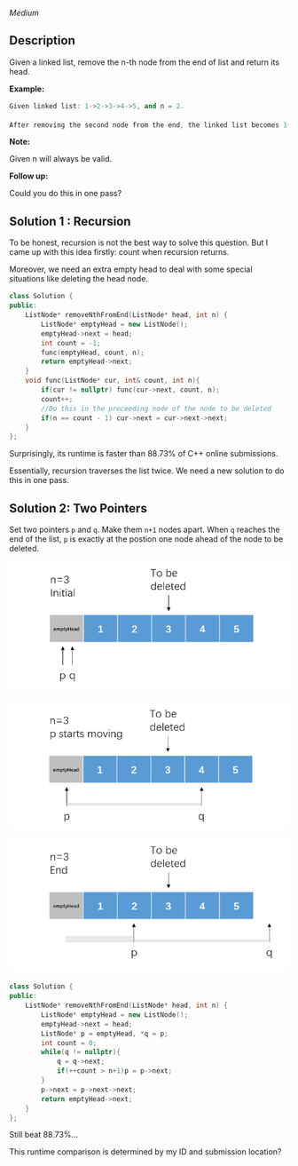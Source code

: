 *Medium*

## Description

Given a linked list, remove the n-th node from the end of list and return its head.

**Example:**

```c++
Given linked list: 1->2->3->4->5, and n = 2.

After removing the second node from the end, the linked list becomes 1->2->3->5.
```

**Note:**

Given n will always be valid.

**Follow up:**

Could you do this in one pass?

## Solution 1 : Recursion

To be honest, recursion is not the best way to solve this question. But I came up with this idea firstly: count when recursion returns.

Moreover, we need an extra empty head to deal with some special situations like deleting the head node.

```c++
class Solution {
public:
    ListNode* removeNthFromEnd(ListNode* head, int n) {
        ListNode* emptyHead = new ListNode();
        emptyHead->next = head;
        int count = -1;
        func(emptyHead, count, n);
        return emptyHead->next;
    }
    void func(ListNode* cur, int& count, int n){
        if(cur != nullptr) func(cur->next, count, n);
        count++;
        //Do this in the proceeding node of the node to be deleted
        if(n == count - 1) cur->next = cur->next->next; 
    }
};
```

Surprisingly, its runtime is faster than 88.73% of C++ online submissions.

Essentially, recursion traverses the list twice. We need a new solution to do this in one pass.

## Solution 2: Two Pointers

Set two pointers `p` and `q`. Make them `n+1` nodes apart. When `q` reaches the end of the list, `p` is exactly at the postion one node ahead of the node to be deleted.

![img](19.RemoveNthNodeFromEndOfList.assets/image-20200516193520492.png)

![img](19.RemoveNthNodeFromEndOfList.assets/image-20200516193533618.png)

![img](19.RemoveNthNodeFromEndOfList.assets/image-20200516193547346.png) 

```c++
class Solution {
public:
    ListNode* removeNthFromEnd(ListNode* head, int n) {
        ListNode* emptyHead = new ListNode();
        emptyHead->next = head;
        ListNode* p = emptyHead, *q = p;
        int count = 0;
        while(q != nullptr){
            q = q->next;
            if(++count > n+1)p = p->next;
        }
        p->next = p->next->next;
        return emptyHead->next;
    }
};
```

Still beat 88.73%...

This runtime comparison is determined by my ID and submission location?

